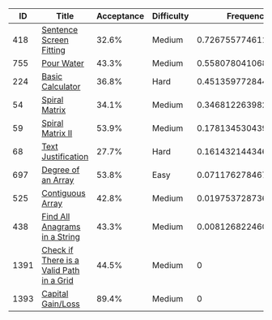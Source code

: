 |ID|Title|Acceptance|Difficulty|Frequency|
|----|-----|----|---|---|
|418|[Sentence Screen Fitting]( https://leetcode.com/problems/sentence-screen-fitting)|32.6%|Medium|0.7267557746113953|
|755|[Pour Water]( https://leetcode.com/problems/pour-water)|43.3%|Medium|0.5580780410684244|
|224|[Basic Calculator]( https://leetcode.com/problems/basic-calculator)|36.8%|Hard|0.4513597728444436|
|54|[Spiral Matrix]( https://leetcode.com/problems/spiral-matrix)|34.1%|Medium|0.346812263982709|
|59|[Spiral Matrix II]( https://leetcode.com/problems/spiral-matrix-ii)|53.9%|Medium|0.1781345304397381|
|68|[Text Justification]( https://leetcode.com/problems/text-justification)|27.7%|Hard|0.16143214434637243|
|697|[Degree of an Array]( https://leetcode.com/problems/degree-of-an-array)|53.8%|Easy|0.07117627846789498|
|525|[Contiguous Array]( https://leetcode.com/problems/contiguous-array)|42.8%|Medium|0.01975372873623256|
|438|[Find All Anagrams in a String]( https://leetcode.com/problems/find-all-anagrams-in-a-string)|43.3%|Medium|0.008126822460497498|
|1391|[Check if There is a Valid Path in a Grid]( https://leetcode.com/problems/check-if-there-is-a-valid-path-in-a-grid)|44.5%|Medium|0|
|1393|[Capital Gain/Loss]( https://leetcode.com/problems/capital-gainloss)|89.4%|Medium|0|
